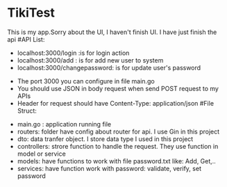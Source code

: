 # TikiTest
This is my app.Sorry about the UI, I haven't finish UI. I have just finish the api
#API List:
- localhost:3000/login :is for login action
- localhost:3000/add   : is for add new user to system
- localhost:3000/changepassword: is for update user's password
* The port 3000 you can configure in file main.go
* You should use JSON in body request when send POST request to my APIs
* Header for request should have Content-Type: application/json
#File Struct:
- main.go : application running file
- routers: folder have config about router for api. I use Gin in this project
- dto: data tranfer object. I store data type I used in this project
- controllers: strore function to handle the request. They use function in model or service
- models: have functions to work with file password.txt like: Add, Get,..
- services: have function work with password: validate, verify, set password
